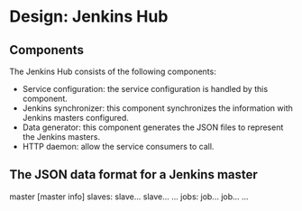 # Design: Jenkins Hub

## Components

The Jenkins Hub consists of the following components:

* Service configuration: the service configuration is handled by this component.
* Jenkins synchronizer: this component synchronizes the information with Jenkins masters configured.
* Data generator: this component generates the JSON files to represent the Jenkins masters.
* HTTP daemon: allow the service consumers to call.

## The JSON data format for a Jenkins master

master
  [master info]
  slaves:
    slave...
    slave...
    ...
  jobs:
    job...
    job...
    ...